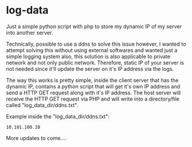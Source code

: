 # log-data
Just a simple python script with php to store my dynamic IP of my server into another server.

Technically, possible to use a ddns to solve this issue however, I wanted to attempt solving this without using external softwares and wanted just a simple logging system also, this solution is also applicable to private network and not only public network. Therefore, static IP of your server is not needed since it'll update the server on it's IP address via the logs.

The way this works is pretty simple, inside the client server that has the dynamic IP, contains a python script that will get it's own IP address and send a HTTP GET request along with it's IP address.
The host server will receive the HTTP GET request via PHP and will write into a directory/file called "log_data_dir/ddns.txt".

Example inside the "log_data_dir/ddns.txt":

    10.101.100.10

More updates to come....
